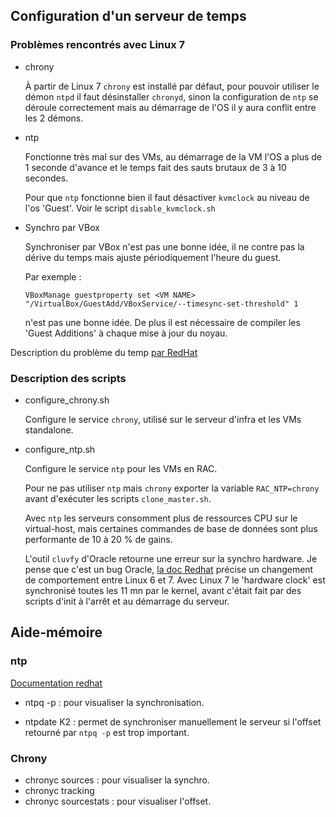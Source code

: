 ##	Configuration d'un serveur de temps

### Problèmes rencontrés avec Linux 7
* chrony

	À partir de Linux 7 `chrony` est installé par défaut, pour pouvoir utiliser
	le démon `ntpd` il faut désinstaller `chronyd`, sinon la configuration de `ntp`
	se déroule correctement mais au démarrage de l'OS il y aura conflit entre les
	2 démons.

* ntp

	Fonctionne très mal sur des VMs, au démarrage de la VM l'OS a plus de 1 seconde
	d'avance et le temps fait des sauts brutaux de 3 à 10 secondes.

	Pour que `ntp` fonctionne bien il faut désactiver `kvmclock` au niveau de
	l'os 'Guest'. Voir le script `disable_kvmclock.sh`

* Synchro par VBox

	Synchroniser par VBox n'est pas une bonne idée, il ne contre pas la dérive du
	temps mais ajuste périodiquement l'heure du guest.

	Par exemple :
	```
	VBoxManage guestproperty set <VM NAME> "/VirtualBox/GuestAdd/VBoxService/--timesync-set-threshold" 1
	```
	n'est pas une bonne idée. De plus il est nécessaire de compiler les 'Guest Additions'
	à chaque mise à jour du noyau.

Description du problème du temp [par RedHat](https://access.redhat.com/documentation/en-US/Red_Hat_Enterprise_Linux/7/html/Virtualization_Deployment_and_Administration_Guide/chap-KVM_guest_timing_management.html)

###	Description des scripts

* configure_chrony.sh

	Configure le service `chrony`, utilisé sur le serveur d'infra et les VMs
	standalone.

* configure_ntp.sh

	Configure le service `ntp` pour les VMs en RAC.

	Pour ne pas utiliser `ntp` mais `chrony` exporter la variable `RAC_NTP=chrony`
	avant d'exécuter les scripts `clone_master.sh`.

	Avec `ntp` les serveurs consomment plus de ressources CPU sur le virtual-host,
	mais certaines commandes de base de données sont plus performante de 10 à 20 %
	de gains.

	L'outil `cluvfy` d'Oracle retourne une erreur sur la synchro hardware.
	Je pense que c'est un bug Oracle, [la doc Redhat](https://access.redhat.com/documentation/en-US/Red_Hat_Enterprise_Linux/7/html/System_Administrators_Guide/sect-Configuring_the_Date_and_Time-hwclock.html)
	précise un changement de comportement entre Linux 6 et 7. Avec Linux 7 le
	'hardware clock' est synchronisé toutes les 11 mn par le kernel, avant c'était
	fait par des scripts d'init à l'arrêt et au démarrage du serveur.

## Aide-mémoire

### ntp
[Documentation redhat](https://access.redhat.com/documentation/en-US/Red_Hat_Enterprise_Linux/7/html/System_Administrators_Guide/s1-Configure_ntpdate_Servers.html)

* ntpq -p : pour visualiser la synchronisation.

* ntpdate K2 : permet de synchroniser manuellement le serveur si l'offset retourné
par `ntpq -p` est trop important.

###	Chrony
* chronyc sources : pour visualiser la synchro.
* chronyc tracking
* chronyc sourcestats : pour visualiser l'offset.
